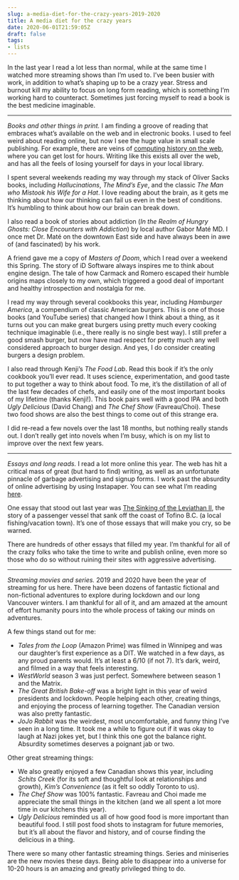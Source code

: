 ```yaml
---
slug: a-media-diet-for-the-crazy-years-2019-2020
title: A media diet for the crazy years
date: 2020-06-01T21:59:05Z
draft: false
tags:
- lists
---
```


In the last year I read a lot less than normal, while at the same time I watched more streaming shows than I’m used to. I’ve been busier with work, in addition to what’s shaping up to be a crazy year. Stress and burnout kill my ability to focus on long form reading, which is something I’m working hard to counteract. Sometimes just forcing myself to read a book is the best medicine imaginable.

----

*Books and other things in print.* I am finding a groove of reading that embraces what’s available on the web and in electronic books. I used to feel weird about reading online, but now I see the huge value in small scale publishing. For example, there are veins of [computing history on the web](https://fabiensanglard.net/another_world_polygons_atariST/index.html), where you can get lost for hours. Writing like this exists all over the web, and has all the feels of losing yourself for days in your local library.

I spent several weekends reading my way through my stack of Oliver Sacks books, including _Hallucinations_, _The Mind’s Eye_, and the classic _The Man who Mistook his Wife for a Hat_. I love reading about the brain, as it gets me thinking about how our thinking can fail us even in the best of conditions. It’s humbling to think about how our brain can break down.

I also read a book of stories about addiction (_In the Realm of Hungry Ghosts: Close Encounters with Addiction_) by local author Gabor Maté MD. I once met Dr. Maté on the downtown East side and have always been in awe of (and fascinated) by his work.

A friend gave me a copy of _Masters of Doom_, which I read over a weekend this Spring. The story of iD Software always inspires me to think about engine design. The tale of how Carmack and Romero escaped their humble origins maps closely to my own, which triggered a good deal of important and healthy introspection and nostalgia for me.

I read my way through several cookbooks this year, including _Hamburger America_, a compendium of classic American burgers. This is one of those books (and YouTube series) that changed how I think about a thing, as it turns out you can make great burgers using pretty much every cooking technique imaginable (i.e., there really is no single best way). I still prefer a good smash burger, but now have mad respect for pretty much any well considered approach to burger design. And yes, I do consider creating burgers a design problem.

I also read through Kenji’s _The Food Lab_. Read this book if it’s the only cookbook you’ll ever read. It uses science, experimentation, and good taste to put together a way to think about food. To me, it’s the distillation of all of the last few decades of chefs, and easily one of the most important books of my lifetime (thanks Kenji!). This book pairs well with a good IPA and both _Ugly Delicious_ (David Chang) and _The Chef Show_ (Favreau/Choi). These two food shows are also the best things to come out of this strange era.

I did re-read a few novels over the last 18 months, but nothing really stands out. I don’t really get into novels when I’m busy, which is on my list to improve over the next few years.

----

*Essays and long reads.* I read a lot more online this year. The web has hit a critical mass of great (but hard to find) writing, as well as an unfortunate pinnacle of garbage advertising and signup forms. I work past the absurdity of online advertising by using Instapaper. You can see what I’m reading [here](https://www.instapaper.com/p/robotpony).

One essay that stood out last year was [The Sinking of the Leviathan II](https://www.macleans.ca/sinking-of-leviathan-ii/), the story of a passenger vessel that sank off the coast of Tofino B.C. (a local fishing/vacation town). It’s one of those essays that will make you cry, so be warned.

There are hundreds of other essays that filled my year. I’m thankful for all of the crazy folks who take the time to write and publish online, even more so those who do so without ruining their sites with aggressive advertising.

----

*Streaming movies and series.* 2019 and 2020 have been the year of streaming for us here. There have been dozens of fantastic fictional and non-fictional adventures to explore during lockdown and our long Vancouver winters. I am thankful for all of it, and am amazed at the amount of effort humanity pours into the whole process of taking our minds on adventures.

A few things stand out for me:

- _Tales from the Loop_ (Amazon Prime) was filmed in Winnipeg and was our daughter’s first experience as a DIT. We watched in a few days, as any proud parents would. It’s at least a 6/10 (if not 7). It’s dark, weird, and filmed in a way that feels interesting.
- _WestWorld_ season 3 was just perfect. Somewhere between season 1 and the Matrix.
- _The Great British Bake-off_ was a bright light in this year of weird presidents and lockdown. People helping each other, creating things, and enjoying the process of learning together. The Canadian version was also pretty fantastic.
- _JoJo Rabbit_ was the weirdest, most uncomfortable, and funny thing I’ve seen in a long time. It took me a while to figure out if it was okay to laugh at Nazi jokes yet, but I think this one got the balance right. Absurdity sometimes deserves a poignant jab or two.


Other great streaming things:

- We also greatly enjoyed a few Canadian shows this year, including _Schits Creek_ (for its soft and thoughtful look at relationships and growth), _Kim’s Convenience_ (as it felt so oddly Toronto to us).
- _The Chef Show_ was 100% fantastic. Favreau and Choi made me appreciate the small things in the kitchen (and we all spent a lot more time in our kitchens this year).
- _Ugly Delicious_ reminded us all of how good food is more important than beautiful food. I still post food shots to instagram for future memories, but it’s all about the flavor and history, and of course finding the delicious in a thing.


There were so many other fantastic streaming things. Series and miniseries are the new movies these days. Being able to disappear into a universe for 10-20 hours is an amazing and greatly privileged thing to do.
